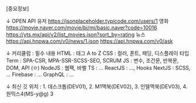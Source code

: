 [중요정보]



↓ OPEN API
유저
    https://jsonplaceholder.typicode.com/users/1
영화
    https://movie.naver.com/movie/bi/mi/basic.naver?code=10016
    https://yts.mx/api/v2/list_movies.json?sort_by=rating
뉴스
    https://api.hnpwa.com/v0/news/1.json
    https://api.hnpwa.com/v0/ask



↓ 커리큘럼 : 필수 내용
HTML : 태그 A to Z
CSS : 컬러, 폰트, 패딩, 디스플레이 타입
Term : SPA-CSR, MPA-SSR-SCSS-SEO, SCRUM
JS : 변수, 조건문, 반복문, DOM, API
(ㅇ) NodeJS : 웹팩, 바벨
TS : ...
ReactJS : ..., Hooks
NextJS : SCSS, ...
Firebase : ...
GraphQL : ...



↓ 최신 깃 위치 : 1. 데스크톱(DEV01), 2. M1맥북(DEV02), 3. 인텔맥북(DEV03), 4. 원믹스4(MS-y@g)
3
